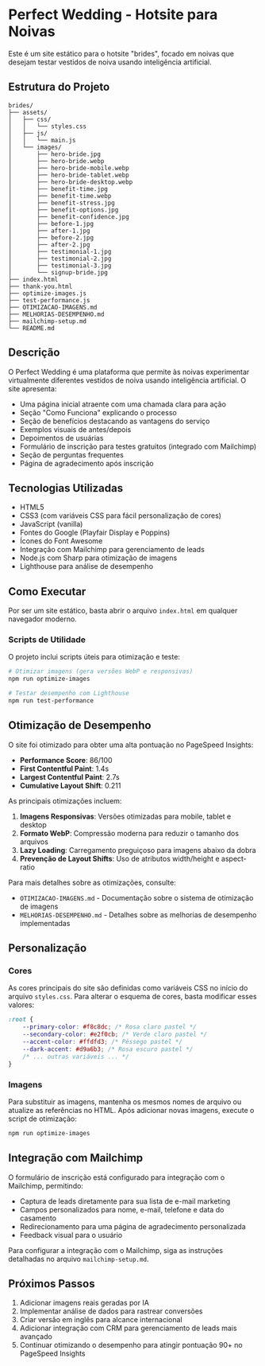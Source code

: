 # Perfect Wedding - Hotsite para Noivas

Este é um site estático para o hotsite "brides", focado em noivas que desejam testar vestidos de noiva usando inteligência artificial.

## Estrutura do Projeto

```
brides/
├── assets/
│   ├── css/
│   │   └── styles.css
│   ├── js/
│   │   └── main.js
│   └── images/
│       ├── hero-bride.jpg
│       ├── hero-bride.webp
│       ├── hero-bride-mobile.webp
│       ├── hero-bride-tablet.webp
│       ├── hero-bride-desktop.webp
│       ├── benefit-time.jpg
│       ├── benefit-time.webp
│       ├── benefit-stress.jpg
│       ├── benefit-options.jpg
│       ├── benefit-confidence.jpg
│       ├── before-1.jpg
│       ├── after-1.jpg
│       ├── before-2.jpg
│       ├── after-2.jpg
│       ├── testimonial-1.jpg
│       ├── testimonial-2.jpg
│       ├── testimonial-3.jpg
│       └── signup-bride.jpg
├── index.html
├── thank-you.html
├── optimize-images.js
├── test-performance.js
├── OTIMIZACAO-IMAGENS.md
├── MELHORIAS-DESEMPENHO.md
├── mailchimp-setup.md
└── README.md
```

## Descrição

O Perfect Wedding é uma plataforma que permite às noivas experimentar virtualmente diferentes vestidos de noiva usando inteligência artificial. O site apresenta:

- Uma página inicial atraente com uma chamada clara para ação
- Seção "Como Funciona" explicando o processo
- Seção de benefícios destacando as vantagens do serviço
- Exemplos visuais de antes/depois
- Depoimentos de usuárias
- Formulário de inscrição para testes gratuitos (integrado com Mailchimp)
- Seção de perguntas frequentes
- Página de agradecimento após inscrição

## Tecnologias Utilizadas

- HTML5
- CSS3 (com variáveis CSS para fácil personalização de cores)
- JavaScript (vanilla)
- Fontes do Google (Playfair Display e Poppins)
- Ícones do Font Awesome
- Integração com Mailchimp para gerenciamento de leads
- Node.js com Sharp para otimização de imagens
- Lighthouse para análise de desempenho

## Como Executar

Por ser um site estático, basta abrir o arquivo `index.html` em qualquer navegador moderno.

### Scripts de Utilidade

O projeto inclui scripts úteis para otimização e teste:

```bash
# Otimizar imagens (gera versões WebP e responsivas)
npm run optimize-images

# Testar desempenho com Lighthouse
npm run test-performance
```

## Otimização de Desempenho

O site foi otimizado para obter uma alta pontuação no PageSpeed Insights:

- **Performance Score**: 86/100
- **First Contentful Paint**: 1.4s
- **Largest Contentful Paint**: 2.7s
- **Cumulative Layout Shift**: 0.211

As principais otimizações incluem:

1. **Imagens Responsivas**: Versões otimizadas para mobile, tablet e desktop
2. **Formato WebP**: Compressão moderna para reduzir o tamanho dos arquivos
3. **Lazy Loading**: Carregamento preguiçoso para imagens abaixo da dobra
4. **Prevenção de Layout Shifts**: Uso de atributos width/height e aspect-ratio

Para mais detalhes sobre as otimizações, consulte:
- `OTIMIZACAO-IMAGENS.md` - Documentação sobre o sistema de otimização de imagens
- `MELHORIAS-DESEMPENHO.md` - Detalhes sobre as melhorias de desempenho implementadas

## Personalização

### Cores

As cores principais do site são definidas como variáveis CSS no início do arquivo `styles.css`. Para alterar o esquema de cores, basta modificar esses valores:

```css
:root {
    --primary-color: #f8c8dc; /* Rosa claro pastel */
    --secondary-color: #e2f0cb; /* Verde claro pastel */
    --accent-color: #ffdfd3; /* Pêssego pastel */
    --dark-accent: #d9a6b3; /* Rosa escuro pastel */
    /* ... outras variáveis ... */
}
```

### Imagens

Para substituir as imagens, mantenha os mesmos nomes de arquivo ou atualize as referências no HTML. Após adicionar novas imagens, execute o script de otimização:

```bash
npm run optimize-images
```

## Integração com Mailchimp

O formulário de inscrição está configurado para integração com o Mailchimp, permitindo:

- Captura de leads diretamente para sua lista de e-mail marketing
- Campos personalizados para nome, e-mail, telefone e data do casamento
- Redirecionamento para uma página de agradecimento personalizada
- Feedback visual para o usuário

Para configurar a integração com o Mailchimp, siga as instruções detalhadas no arquivo `mailchimp-setup.md`.

## Próximos Passos

1. Adicionar imagens reais geradas por IA
2. Implementar análise de dados para rastrear conversões
3. Criar versão em inglês para alcance internacional
4. Adicionar integração com CRM para gerenciamento de leads mais avançado
5. Continuar otimizando o desempenho para atingir pontuação 90+ no PageSpeed Insights 
